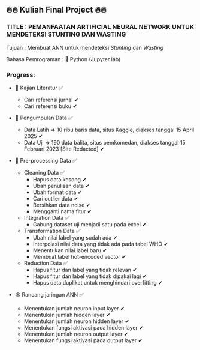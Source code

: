 ## 🔥🔥 Kuliah Final Project 🔥🔥

### TITLE : PEMANFAATAN ARTIFICIAL NEURAL NETWORK UNTUK MENDETEKSI STUNTING DAN WASTING

Tujuan : Membuat ANN untuk mendeteksi _Stunting_ dan _Wasting_

Bahasa Pemrograman : 🐍 Python (Jupyter lab)

### Progress:

- 📖 Kajian Literatur ✅

  - Cari referensi jurnal ✔
  - Cari referensi buku ✔

- 📝 Pengumpulan Data ✅

  - Data Latih => 10 ribu baris data, situs Kaggle, diakses tanggal 15 April 2025 ✔
  - Data Uji => 190 data balita, situs pemkomedan, diakses tanggal 15 Februari 2023 [Site Redacted] ✔

- 💾 Pre-processing Data ✅

  - Cleaning Data ✅
    - Hapus data kosong ✔
    - Ubah penulisan data ✔
    - Ubah format data ✔
    - Cari outlier data ✔
    - Bersihkan data noise ✔
    - Mengganti nama fitur ✔
  - Integration Data ✅
    - Gabung dataset uji menjadi satu pada excel ✔
  - Transformation Data ✅
    - Ubah nilai label yang sudah ada ✔
    - Interpolasi nilai data yang tidak ada pada tabel WHO ✔
    - Menentukan nilai label baru ✔
    - Membuat label hot-encoded vector ✔
  - Reduction Data ✅
    - Hapus fitur dan label yang tidak relevan ✔
    - Hapus fitur dan label yang tidak dipakai lagi ✔
    - Hapus data duplikat untuk menghindari overfitting ✔

- 🕸 Rancang jaringan ANN ✅
  - Menentukan jumlah neuron input layer ✔
  - Menentukan jumlah hidden layer ✔
  - Menentukan jumlah neuron hidden layer ✔
  - Menentukan fungsi aktivasi pada hidden layer ✔
  - Menentukan jumlah neuron output layer ✔
  - Menentukan fungsi aktivasi pada output layer ✔
